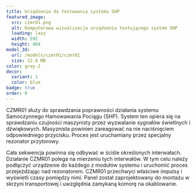 ```yaml
---
title: Urządzenie do testowania systemu SHP
featured_image:
  src: czmr01.png
  alt: Komputerowa wizualizacja urządzenia testującego system SHP
  loading: lazy
  width: 592
  height: 404
model_3d:
  url: /models/czmr01/czmr01
  size: 22.8 MB
color: gray-2
decor:
  variant: 1
  color: blue
badge: true
order: 0
---
```


CZMR01 służy do sprawdzania poprawności działania systemu Samoczynnego Hamowawania Pociągu (SHP). System ten opiera się na sprawdzaniu czujności maszynisty przez wyzwalanie sygnałów świetlnych i dźwiękowych. Masyznista powinien zareagować na nie naciśnięciem odpowiedniego przycisku. Proces jest uruchamiany przez specjalny rezonator przytorowy.

Cała sekwencja powinna się odbywać w ściśle określonych interwałach. Działanie CZMR01 polega na mierzeniu tych interwałów. W tym celu należy podłączyć urządzenie do każdego z modułów systemu i uruchomić proces przejeżdżając nad rezonatorem. CZMR01 przechwyci właściwe impulsy i wyświetli czasy pomiędzy nimi. Panel został zaprojektowany do montażu w skrzyni transportowej i uwzględnia zamykaną komorę na okablowanie.
